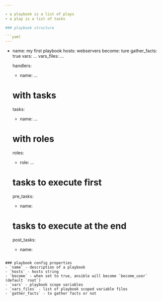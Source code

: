 ```yaml
---

- a playbook is a list of plays
- a play is a list of tasks

### playbook structure

```yaml
---
```

- name: my first playbook
  hosts: webservers
  become: ture
  gather_facts: true
  vars: ...
  vars_files: ...

  handlers:
    - name: ...

  # with tasks
  tasks:
    - name: ...

  # with roles
  roles:
    - role: ...

  # tasks to execute first
  pre_tasks:
    - name:

  # tasks to execute at the end
  post_tasks:
    - name:
```

### playbook config properties
- `name` - description of a playbook
- `hosts` - hosts string
- `become` - when set to true, ansible will become `become_user` (default `root`)
- `vars` - playbook scope variables
- `vars_files` - list of playbook scoped variable files
- `gather_facts` - to gather facts or not
